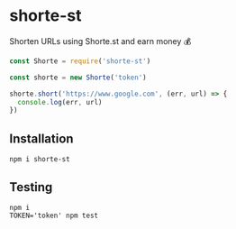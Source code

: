 # shorte-st

Shorten URLs using Shorte.st and earn money :moneybag:

```js
const Shorte = require('shorte-st')

const shorte = new Shorte('token')

shorte.short('https://www.google.com', (err, url) => {
  console.log(err, url)
})
```

## Installation

```
npm i shorte-st
```

## Testing

```
npm i
TOKEN='token' npm test
```
